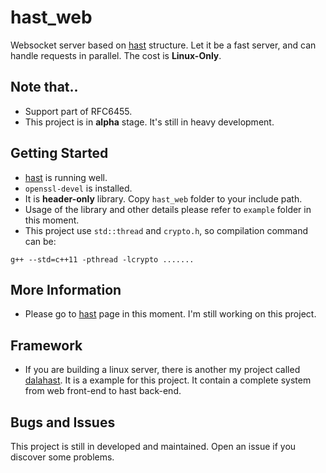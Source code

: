 # hast_web

Websocket server based on [hast](https://github.com/hn12404988/hast) structure. Let it be a fast server, and can handle requests in parallel. The cost is **Linux-Only**.

## Note that..

* Support part of RFC6455.
* This project is in **alpha** stage. It's still in heavy development.

## Getting Started

* [hast](https://github.com/hn12404988/hast) is running well.
* `openssl-devel` is installed.
* It is **header-only** library. Copy `hast_web` folder to your include path.
* Usage of the library and other details please refer to `example` folder in this moment.
* This project use `std::thread` and `crypto.h`, so compilation command can be:
```
g++ --std=c++11 -pthread -lcrypto .......
```

## More Information

* Please go to [hast](https://github.com/hn12404988/hast) page in this moment. I'm still working on this project.

## Framework

* If you are building a linux server, there is another my project called [dalahast](https://github.com/hn12404988/dalahast). It is a example for this project. It contain a complete system from web front-end to hast back-end. 

## Bugs and Issues

This project is still in developed and maintained. Open an issue if you discover some problems.
